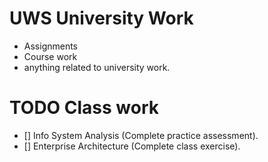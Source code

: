 # UWS University Work
- Assignments
- Course work
- anything related to university work.

# TODO Class work
- [] Info System Analysis (Complete practice assessment).
- [] Enterprise Architecture (Complete class exercise).